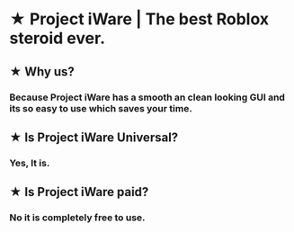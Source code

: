 # ★ Project iWare | The best Roblox steroid ever.

## ★ Why us?
### Because Project iWare has a smooth an clean looking GUI and its so easy to use which saves your time.

## ★ Is Project iWare Universal?
### Yes, It is.

## ★ Is Project iWare paid?
### No it is completely free to use.
